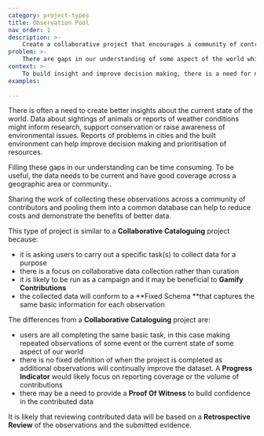 ```yaml
---
category: project-types
title: Observation Pool
nav_order: 1
description: >-
    Create a collaborative project that encourages a community of contributors to submit observations about the area of interest.
problem: >-
    There are gaps in our understanding of some aspect of the world which new data can help to address.
context: >-
    To build insight and improve decision making, there is a need for new observations about some aspect of the world. For these observations to be useful, they need to have good coverage of the area of interest. But collecting that data might be time consuming or costly for a single organisation to achieve.
examples:
    
---
```


There is often a need to create better insights about the current state of the world. Data about sightings of animals or reports of weather conditions might inform research, support conservation or raise awareness of environmental issues. Reports of problems in cities and the built environment can help improve decision making and prioritisation of resources.

Filling these gaps in our understanding can be time consuming. To be useful, the data needs to be current and have good coverage across a geographic area or community..

Sharing the work of collecting these observations across a community of contributors and pooling them into a common database can help to reduce costs and demonstrate the benefits of better data.

This type of project is similar to a **Collaborative Cataloguing** project because: 

* it is asking users to carry out a specific task(s) to collect data for a purpose
* there is a focus on collaborative data collection rather than curation
* it is likely to be run as a campaign and it may be beneficial to **Gamify Contributions**
* the collected data will conform to a **Fixed Schema **that captures the same basic information for each observation

The differences from a **Collaborative Cataloguing** project are:

* users are all completing the same basic task, in this case making repeated observations of some event or the current state of some aspect of our world
* there is no fixed definition of when the project is completed as additional observations will continually improve the dataset. A **Progress Indicator** would likely focus on reporting coverage or the volume of contributions
* there may be a need to provide a **Proof Of Witness** to build confidence in the contributed data

It is likely that reviewing contributed data will be based on a **Retrospective Review** of the observations and the submitted evidence.
